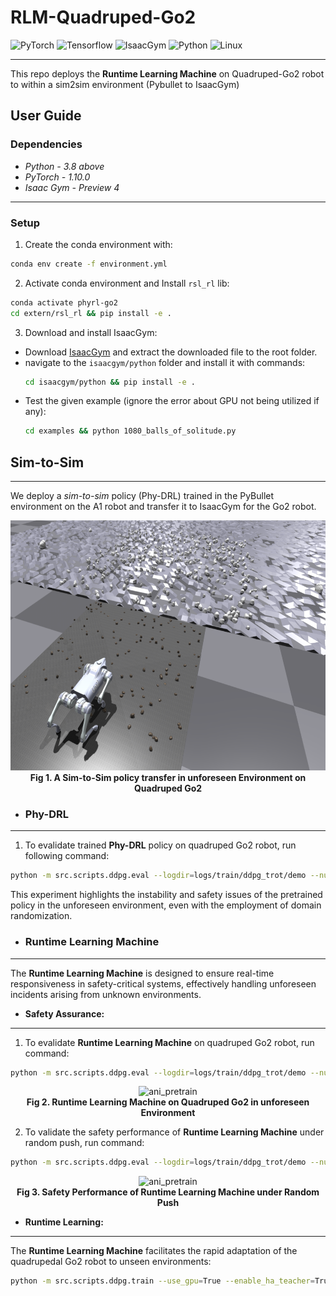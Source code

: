 # RLM-Quadruped-Go2

![PyTorch](https://img.shields.io/badge/PyTorch-3.2.6-red?logo=pytorch)
![Tensorflow](https://img.shields.io/badge/Tensorflow-2.11.0-orange?logo=tensorflow)
![IsaacGym](https://img.shields.io/badge/IsaacGym-Preview4-darkgrey?logo=isaacgym)
![Python](https://img.shields.io/badge/Python-3.8+-blue?logo=python)
![Linux](https://img.shields.io/badge/Linux-22.04-yellow?logo=linux)

---

This repo deploys the **Runtime Learning Machine** on Quadruped-Go2 robot to within a sim2sim environment (Pybullet to
IsaacGym)

## User Guide

### Dependencies

* *Python - 3.8 above*
* *PyTorch - 1.10.0*
* *Isaac Gym - Preview 4*

---

### Setup

1. Create the conda environment with:

```bash
conda env create -f environment.yml
```

2. Activate conda environment and Install `rsl_rl` lib:

```bash
conda activate phyrl-go2
cd extern/rsl_rl && pip install -e .
```

3. Download and install IsaacGym:

* Download [IsaacGym](https://developer.nvidia.com/isaac-gym) and extract the downloaded file to the root folder.
* navigate to the `isaacgym/python` folder and install it with commands:
  ```bash
  cd isaacgym/python && pip install -e .
  ```
* Test the given example (ignore the error about GPU not being utilized if any):
  ```bash
  cd examples && python 1080_balls_of_solitude.py
  ```

## Sim-to-Sim

---

We deploy a *sim-to-sim* policy (Phy-DRL) trained in the PyBullet environment on the A1 robot and transfer it to
IsaacGym for the Go2 robot.

<p align="center">
 <img src="./docs/scene.png" height="400" alt="ani_pretrain"/> 
 <br><b>Fig 1. A Sim-to-Sim policy transfer in unforeseen Environment on Quadruped Go2</b>
</p>

- ### Phy-DRL

---

1. To evalidate trained **Phy-DRL** policy on quadruped Go2 robot, run following command:

```bash
python -m src.scripts.ddpg.eval --logdir=logs/train/ddpg_trot/demo --num_envs=1 --use_gpu=True
```

This experiment highlights the instability and safety issues of the pretrained policy in the unforeseen environment, even
with the employment of domain randomization.

- ### Runtime Learning Machine

---

The **Runtime Learning Machine** is designed to ensure real-time responsiveness in safety-critical systems, effectively
handling unforeseen incidents arising from unknown environments.

- **Safety Assurance:**

---

1. To evalidate **Runtime Learning Machine** on quadruped Go2 robot, run command:

```bash
python -m src.scripts.ddpg.eval --logdir=logs/train/ddpg_trot/demo --num_envs=1 --use_gpu=True --enable_ha_teacher=True
```

<p align="center">
 <img src="./docs/rlm_go2.gif" height="400" alt="ani_pretrain"/> 
 <br><b>Fig 2. Runtime Learning Machine on Quadruped Go2 in unforeseen Environment</b>
</p>

2. To validate the safety performance of **Runtime Learning Machine** under random push, run command:

```bash  
python -m src.scripts.ddpg.eval --logdir=logs/train/ddpg_trot/demo --num_envs=1 --use_gpu=True --enable_ha_teacher=True --enable_pusher=True
```
<p align="center">
 <img src="./docs/rlm_go2_push.gif" height="400" alt="ani_pretrain"/> 
 <br><b>Fig 3. Safety Performance of Runtime Learning Machine under Random Push</b>
</p>

- **Runtime Learning:**

---

The **Runtime Learning Machine** facilitates the rapid adaptation of the quadrupedal Go2 robot to unseen environments:

```bash
python -m src.scripts.ddpg.train --use_gpu=True --enable_ha_teacher=True
```
